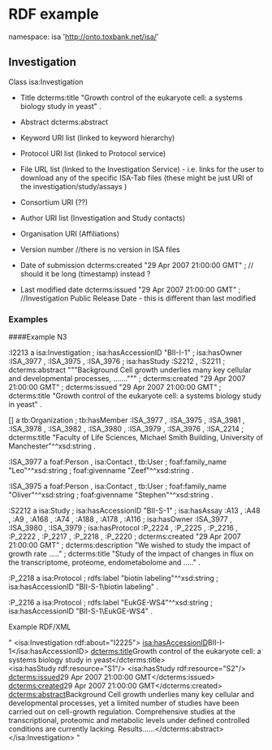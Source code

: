 # RDF example

namespace: isa 'http://onto.toxbank.net/isa/'

## Investigation

 Class isa:Investigation

 * Title  dcterms:title "Growth control of the eukaryote cell: a systems biology study in yeast" .
 
 * Abstract dcterms:abstract
 
 * Keyword URI list (linked to keyword hierarchy)

 * Protocol URI list (linked to Protocol service)
 
 * File URL list (linked to the Investigation Service) - i.e. links for the user to download any of the specific ISA-Tab files
   (these might be just URI of the investigation/study/assays )
 
 * Consortium URI (??)
 
 * Author URI list (Investigation and Study contacts)
 
 * Organisation URI (Affiliations)
 
 * Version number //there is no version in ISA files
 
 * Date of submission  dcterms:created "29 Apr 2007 21:00:00 GMT" ; // should it be long (timestamp) instead ?
 
 * Last modified date   dcterms:issued "29 Apr 2007 21:00:00 GMT" ;  //Investigation Public Release Date - this is different than last modified
    
      
### Examples 

####Example N3


:I2213
      a       isa:Investigation ;
      isa:hasAccessionID "BII-I-1" ;
      isa:hasOwner :ISA_3977 , :ISA_3975 , :ISA_3976 ;
      isa:hasStudy :S2212 , :S2211 ;
      dcterms:abstract """Background
Cell growth underlies many key cellular and developmental processes, .......""" ;
      dcterms:created "29 Apr 2007 21:00:00 GMT" ;
      dcterms:issued "29 Apr 2007 21:00:00 GMT" ;
      dcterms:title "Growth control of the eukaryote cell: a systems biology study in yeast" .

      
[]    a       tb:Organization ;
      tb:hasMember :ISA_3977 , :ISA_3975 , :ISA_3981 , :ISA_3978 , :ISA_3982 , :ISA_3980 , :ISA_3979 , :ISA_3976 , :ISA_2214 ;
      dcterms:title "Faculty of Life Sciences, Michael Smith Building, University of Manchester"^^xsd:string .
      
:ISA_3977
      a       foaf:Person , isa:Contact , tb:User ;
      foaf:family_name "Leo"^^xsd:string ;
      foaf:givenname "Zeef"^^xsd:string .
            
:ISA_3975
      a       foaf:Person , isa:Contact , tb:User ;
      foaf:family_name "Oliver"^^xsd:string ;
      foaf:givenname "Stephen"^^xsd:string .
      
:S2212
      a       isa:Study ;
      isa:hasAccessionID "BII-S-1" ;
      isa:hasAssay :A13 , :A48 , :A9 , :A168 , :A74 , :A188 , :A178 , :A116  ;
      isa:hasOwner :ISA_3977 , :ISA_3980 , :ISA_3979 ;
      isa:hasProtocol :P_2224 , :P_2225 , :P_2216 , :P_2222 , :P_2217 , :P_2218 , :P_2220 ;
      dcterms:created "29 Apr 2007 21:00:00 GMT" ;
      dcterms:description "We wished to study the impact of growth rate ....." ;
      dcterms:title "Study of the impact of changes in flux on the transcriptome, proteome, endometabolome and ....." .
      
:P_2218
      a       isa:Protocol ;
      rdfs:label "biotin labeling"^^xsd:string ;
      isa:hasAccessionID "BII-S-1\\biotin labeling" .
      
:P_2216
      a       isa:Protocol ;
      rdfs:label "EukGE-WS4"^^xsd:string ;
      isa:hasAccessionID "BII-S-1\\EukGE-WS4" .      
                        
Example RDF/XML

"
  <isa:Investigation rdf:about="I2225">
    <isa:hasAccessionID>BII-I-1</isa:hasAccessionID>
    <dcterms:title>Growth control of the eukaryote cell: a systems biology study in yeast</dcterms:title>    
    <isa:hasStudy rdf:resource="S1"/>
    <isa:hasStudy rdf:resource="S2"/>
    <dcterms:issued>29 Apr 2007 21:00:00 GMT</dcterms:issued>
    <dcterms:created>29 Apr 2007 21:00:00 GMT</dcterms:created>
    <dcterms:abstract>Background
Cell growth underlies many key cellular and developmental processes, yet a limited number of studies have been carried out on cell-growth regulation. Comprehensive studies at the transcriptional, proteomic and metabolic levels under defined controlled conditions are currently lacking.
Results......</dcterms:abstract>
  </isa:Investigation>
"
      